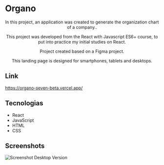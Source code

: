 # Organo

<p align="center">In this project, an application was created to generate the organization chart of a company..</p>
<p align="center">This project was developed from the React with Javascript ES6+ course, to put into practice my initial studies on React.</p>
<p align="center">Project created based on a Figma project.</p>
<p align="center">This landing page is designed for smartphones, tablets and desktops.</p>

## Link
https://organo-seven-beta.vercel.app/

## Tecnologias
* React
* JavaScript
* HTML
* CSS

## Screenshots
![Screenshot Desktop Version]([https://i.imgur.com/IaAC9oq.png](https://i.imgur.com/xBNucKY.png))
